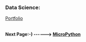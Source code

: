 
### Data Science:

[Portfolio](https://www.datascienceweekly.org/articles/how-you-should-create-a-data-science-portfolio-that-will-get-you-hired)

```markdown
```
#### **Next Page:-) ------>** [MicroPython](./micropython.md)



